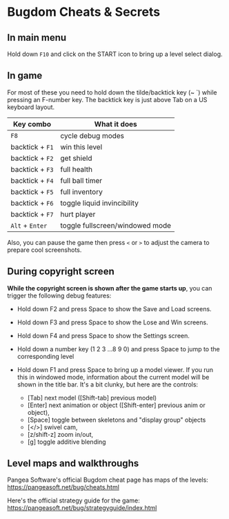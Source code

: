# Bugdom Cheats & Secrets

## In main menu

Hold down `F10` and click on the START icon to bring up a level select dialog.

## In game

For most of these you need to hold down the tilde/backtick key (~ `) while pressing an F-number key.
The backtick key is just above Tab on a US keyboard layout.

| Key combo       | What it does                    |
|-----------------|---------------------------------|
| `F8`            | cycle debug modes               |
| backtick + `F1` | win this level                  |
| backtick + `F2` | get shield                      |
| backtick + `F3` | full health                     |
| backtick + `F4` | full ball timer                 |
| backtick + `F5` | full inventory                  |
| backtick + `F6` | toggle liquid invincibility     |
| backtick + `F7` | hurt player                     |
| `Alt` + `Enter` | toggle fullscreen/windowed mode |

Also, you can pause the game then press `<` or `>` to adjust the camera to prepare cool screenshots.

## During copyright screen

**While the copyright screen is shown after the game starts up**, you can trigger the following debug features:

- Hold down F2 and press Space to show the Save and Load screens.

- Hold down F3 and press Space to show the Lose and Win screens.

- Hold down F4 and press Space to show the Settings screen.

- Hold down a number key (1 2 3 ...8 9 0) and press Space to jump to the corresponding level

- Hold down F1 and press Space to bring up a model viewer.
  If you run this in windowed mode, information about the current model will be shown in the title bar. It's a bit clunky, but here are the controls:

  - [Tab] next model ([Shift-tab] previous model)
  - [Enter] next animation or object ([Shift-enter] previous anim or object),
  - [Space] toggle between skeletons and "display group" objects
  - [</>] swivel cam,
  - [z/shift-z] zoom in/out,
  - [g] toggle additive blending

## Level maps and walkthroughs

Pangea Software's official Bugdom cheat page has maps of the levels:
https://pangeasoft.net/bug/cheats.html

Here's the official strategy guide for the game:
https://pangeasoft.net/bug/strategyguide/index.html

